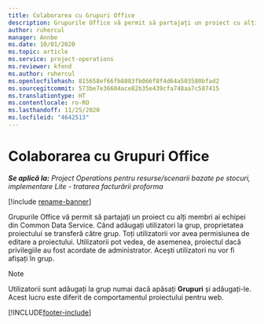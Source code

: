 ```yaml
---
title: Colaborarea cu Grupuri Office
description: Grupurile Office vă permit să partajați un proiect cu alți membri ai echipei din interiorul Common Data Service.
author: ruhercul
manager: Annbe
ms.date: 10/01/2020
ms.topic: article
ms.service: project-operations
ms.reviewer: kfend
ms.author: ruhercul
ms.openlocfilehash: 815658ef66fb8083fb066f8f4d64a503580bfad2
ms.sourcegitcommit: 573be7e36604ace82b35e439cfa748aa7c587415
ms.translationtype: HT
ms.contentlocale: ro-RO
ms.lasthandoff: 11/25/2020
ms.locfileid: "4642513"
---
```

# <a name="collaboration-with-office-groups"></a>Colaborarea cu Grupuri Office

_**Se aplică la:** Project Operations pentru resurse/scenarii bazate pe stocuri, implementare Lite - tratarea facturării proforma_

[!include [rename-banner](~/includes/cc-data-platform-banner.md)]

Grupurile Office vă permit să partajați un proiect cu alți membri ai echipei din Common Data Service. Când adăugați utilizatori la grup, proprietatea proiectului se transferă către grup. Toți utilizatorii vor avea permisiunea de editare a proiectului. Utilizatorii pot vedea, de asemenea, proiectul dacă privilegiile au fost acordate de administrator. Acești utilizatori nu vor fi afișați în grup.

> [!NOTE] 
> Utilizatorii sunt adăugați la grup numai dacă apăsați **Grupuri** și adăugați-le. Acest lucru este diferit de comportamentul proiectului pentru web. 



[!INCLUDE[footer-include](../includes/footer-banner.md)]